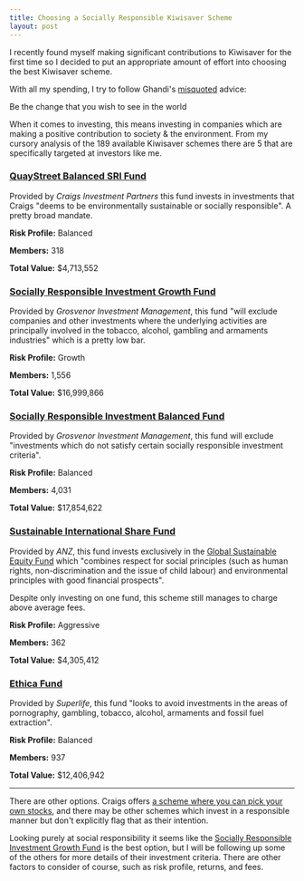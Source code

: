 ```yaml
---
title: Choosing a Socially Responsible Kiwisaver Scheme
layout: post
---
```


I recently found myself making significant contributions to Kiwisaver for the first time so I decided to put an appropriate amount of effort into choosing the best Kiwisaver scheme.

With all my spending, I try to follow Ghandi's [misquoted](http://www.nytimes.com/2011/08/30/opinion/falser-words-were-never-spoken.html?_r=0) advice:

<div class="blockquote">
  Be the change that you wish to see in the world
</div>

When it comes to investing, this means investing in companies which are making a positive contribution to society & the environment. From my cursory analysis of the 189 available Kiwisaver schemes there are 5 that are specifically targeted at investors like me.

### [QuayStreet Balanced SRI Fund](http://fundfinder.sorted.org.nz/fund/craigs-investment-partners-kiwistart-defined-scheme---balanced-sri-fund-craigs-investment-partners-/)

Provided by _Craigs Investment Partners_ this fund invests in investments that Craigs "deems to be environmentally sustainable or socially responsible". A pretty broad mandate.

**Risk Profile:** Balanced

**Members:** 318

**Total Value:** $4,713,552


### [Socially Responsible Investment Growth Fund](http://fundfinder.sorted.org.nz/fund/grosvenor-kiwisaver-scheme---socially-responsible-investment-fund-grosvenor-investment-management-limited/)

Provided by _Grosvenor Investment Management_, this fund "will exclude companies and other investments where the underlying activities are principally involved in the tobacco, alcohol, gambling and armaments industries" which is a pretty low bar.

**Risk Profile:** Growth

**Members:** 1,556

**Total Value:** $16,999,866


### [Socially Responsible Investment Balanced Fund](http://fundfinder.sorted.org.nz/fund/grosvenor-kiwisaver-scheme---socially-responsible-investment-balanced-fund-grosvenor-investment-management-limited/)

Provided by _Grosvenor Investment Management_, this fund will exclude "investments which do not satisfy certain socially responsible investment criteria".

**Risk Profile:** Balanced

**Members:** 4,031

**Total Value:** $17,854,622


### [Sustainable International Share Fund](http://fundfinder.sorted.org.nz/fund/oneanswer-kiwisaver-scheme---sustainable-international-share-fund-anz-new-zealand-investments-limited/)

Provided by _ANZ_, this fund invests exclusively in the [Global Sustainable Equity Fund](http://funds.ft.com/uk/Tearsheet/Summary?s=LU0119216553:EUR) which "combines respect for social principles (such as human rights, non-discrimination and the issue of child labour) and environmental principles with good financial prospects". 

Despite only investing on one fund, this scheme still manages to charge above average fees.

**Risk Profile:** Aggressive

**Members:** 362

**Total Value:** $4,305,412


### [Ethica Fund](http://fundfinder.sorted.org.nz/fund/superlife---ethica-pool-superlife-limited/)

Provided by _Superlife_, this fund "looks to avoid investments in the areas of pornography, gambling, tobacco, alcohol, armaments and fossil fuel extraction".

**Risk Profile:** Balanced

**Members:** 937

**Total Value:** $12,406,942


*****

There are other options. Craigs offers [a scheme where you can pick your own stocks](https://www.craigsip.com/services/kiwisaver.aspx), and there may be other schemes which invest in a responsible manner but don't explicitly flag that as their intention.

Looking purely at social responsibility it seems like the [Socially Responsible Investment Growth Fund](http://fundfinder.sorted.org.nz/fund/grosvenor-kiwisaver-scheme---socially-responsible-investment-fund-grosvenor-investment-management-limited/) is the best option, but I will be following up some of the others for more details of their investment criteria. There are other factors to consider of course, such as risk profile, returns, and fees.